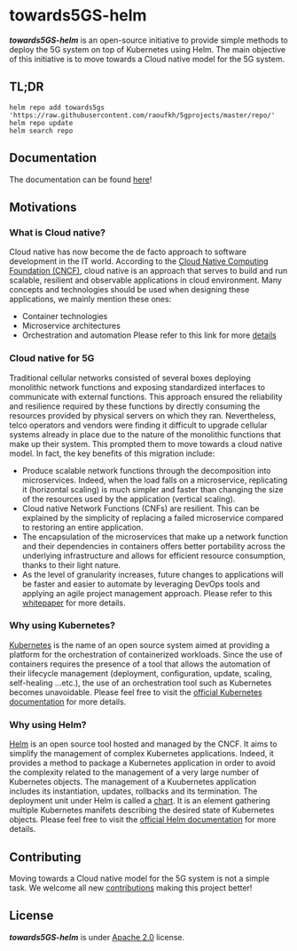 # towards5GS-helm

***towards5GS-helm*** is an open-source initiative to provide simple methods to deploy the 5G system on top of Kubernetes using Helm. The main objective of this initiative is to move towards a Cloud native model for the 5G system.

## TL;DR
```console
helm repo add towards5gs 'https://raw.githubusercontent.com/raoufkh/5gprojects/master/repo/'
helm repo update
helm search repo
```

## Documentation
The documentation can be found [here](./docs/)!

## Motivations

### What is Cloud native?
Cloud native has now become the de facto approach to software development in the IT world. According to the [Cloud Native Computing Foundation (CNCF)](https://www.cncf.io/), cloud native is an approach that serves to build and run scalable, resilient and observable applications in cloud environment. Many concepts and technologies should be used when designing these applications, we mainly mention these ones:
 - Container technologies
 - Microservice architectures
 - Orchestration and automation
Please refer to this link for more [details](https://github.com/cncf/toc/blob/master/DEFINITION.md)

### Cloud native for 5G
Traditional cellular networks consisted of several boxes deploying monolithic network functions and exposing standardized interfaces to communicate with external functions. This approach ensured the reliability and resilience required by these functions by directly consuming the resources provided by physical servers on which they ran. Nevertheless, telco operators and vendors were finding it difficult to upgrade cellular systems already in place due to the nature of the monolithic functions that make up their system. This prompted them to move towards a cloud native model. In fact, the key benefits of this migration include:
 - Produce scalable network functions through the decomposition into microservices. Indeed, when the load falls on a microservice, replicating it (horizontal scaling) is much simpler and faster than changing the size of the resources used by the application (vertical scaling).
 - Cloud native Network Functions (CNFs) are resilient. This can be explained by the simplicity of replacing a failed microservice compared to restoring an entire application.
 - The encapsulation of the microservices that make up a network function and their dependencies in containers offers better portability across the underlying infrastructure and allows for efficient resource consumption, thanks to their light nature.
 - As the level of granularity increases, future changes to applications will be faster and easier to automate by leveraging DevOps tools and applying an agile project management approach.
Please refer to this [whitepaper](https://github.com/cncf/telecom-user-group/blob/master/whitepaper/cloud_native_thinking_for_telecommunications.md) for more details.

### Why using Kubernetes?
[Kubernetes](https://kubernetes.io/) is the name of an open source system aimed at providing a platform for the orchestration of containerized workloads. Since the use of containers requires the presence of a tool that allows the automation of their lifecycle management (deployment, configuration, update,
scaling, self-healing ...etc.), the use of an orchestration tool such as Kubernetes becomes unavoidable.
Please feel free to visit the [official Kubernetes documentation](https://kubernetes.io/docs/home/) for more details.

### Why using Helm?
[Helm](https://kubernetes.io/) is an open source tool hosted and managed by the CNCF. It aims to simplify the management of complex Kubernetes applications. Indeed, it provides a method to package a Kubernetes application in order to avoid the complexity related to the management of a very large number of Kubernetes objects. The management of a Kuubernetes application includes its instantiation, updates, rollbacks and its termination.
The deployment unit under Helm is called a [chart](https://helm.sh/docs/topics/charts/). It is an element gathering multiple Kubernetes manifets describing the desired state of Kubernetes objects.
Please feel free to visit the [official Helm documentation](https://helm.sh/docs/) for more details.

## Contributing
Moving towards a Cloud native model for the 5G system is not a simple task. We welcome all new [contributions](./CONTRIBUTING.md) making this project better!

## License
***towards5GS-helm*** is under [Apache 2.0](./LICENSE) license.



